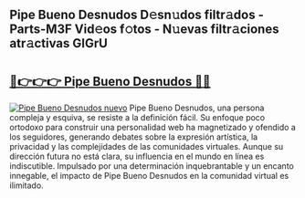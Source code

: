 ## Pipe Bueno Desnudos D𝚎sn𝚞dos filtr𝚊dos - Parts-M3F Vid𝚎os f𝚘tos - N𝚞evas filtr𝚊ciones atr𝚊ctivas GIGrU

# <h2><a href="http://mb9wmyi.tromn.icu/?c=Pipe+Bueno+Desnudos">🔗👉👉👉 Pipe Bueno Desnudos 🔗🔗</a></h2>

[![Pipe Bueno Desnudos nuevo](https://i.imgur.com/pEAQMta.gif)](http://mb9wmyi.tromn.icu/?c=Pipe+Bueno+Desnudos)
Pipe Bueno Desnudos, una persona compleja y esquiva, se resiste a la definición fácil. Su enfoque poco ortodoxo para construir una personalidad web ha magnetizado y ofendido a los seguidores, generando debates sobre la expresión artística, la privacidad y las complejidades de las comunidades virtuales. Aunque su dirección futura no está clara, su influencia en el mundo en línea es indiscutible. Impulsado por una determinación inquebrantable y un encanto innegable, el impacto de Pipe Bueno Desnudos en la comunidad virtual es ilimitado.
